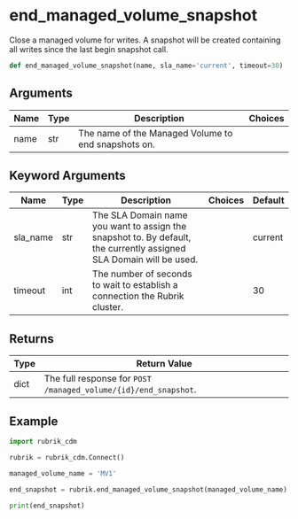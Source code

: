 # end_managed_volume_snapshot

Close a managed volume for writes. A snapshot will be created containing all writes since the last begin snapshot call.
```py
def end_managed_volume_snapshot(name, sla_name='current', timeout=30)
```

## Arguments
| Name        | Type | Description                                                                 | Choices |
|-------------|------|-----------------------------------------------------------------------------|---------|
| name  | str  | The name of the Managed Volume to end snapshots on. |         |
## Keyword Arguments
| Name        | Type | Description                                                                 | Choices | Default |
|-------------|------|-----------------------------------------------------------------------------|---------|---------|
| sla_name  | str  | The SLA Domain name you want to assign the snapshot to. By default, the currently assigned SLA Domain will be used.  |         |    current     |
| timeout  | int  | The number of seconds to wait to establish a connection the Rubrik cluster.  |         |    30     |

## Returns
| Type | Return Value                                                                                   |
|------|-----------------------------------------------------------------------------------------------|
| dict  | The full response for `POST /managed_volume/{id}/end_snapshot`. |
## Example
```py
import rubrik_cdm

rubrik = rubrik_cdm.Connect()

managed_volume_name = 'MV1'

end_snapshot = rubrik.end_managed_volume_snapshot(managed_volume_name)

print(end_snapshot)
```